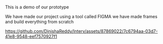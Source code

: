 This is a demo of our prototype

We have made our project using a tool called FIGMA we have made frames and build everything from scratch 





https://github.com/DinishaReddy/Interv/assets/87869022/7c6794aa-03d7-41e8-9548-eef7570927f1

